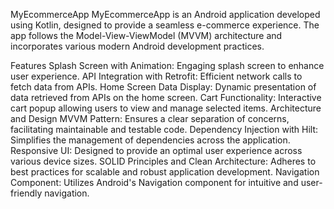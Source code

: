 MyEcommerceApp
MyEcommerceApp is an Android application developed using Kotlin, designed to provide a seamless e-commerce experience. The app follows the Model-View-ViewModel (MVVM) architecture and incorporates various modern Android development practices.

Features
Splash Screen with Animation: Engaging splash screen to enhance user experience.
API Integration with Retrofit: Efficient network calls to fetch data from APIs.
Home Screen Data Display: Dynamic presentation of data retrieved from APIs on the home screen.
Cart Functionality: Interactive cart popup allowing users to view and manage selected items.
Architecture and Design
MVVM Pattern: Ensures a clear separation of concerns, facilitating maintainable and testable code.
Dependency Injection with Hilt: Simplifies the management of dependencies across the application.
Responsive UI: Designed to provide an optimal user experience across various device sizes.
SOLID Principles and Clean Architecture: Adheres to best practices for scalable and robust application development.
Navigation Component: Utilizes Android's Navigation component for intuitive and user-friendly navigation.
